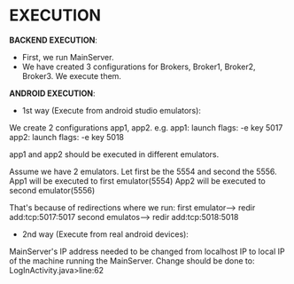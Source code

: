 # EXECUTION

**BACKEND EXECUTION**:
* First, we run MainServer.
* We have created 3 configurations for Brokers, Broker1, Broker2, Broker3. We execute them.



**ANDROID EXECUTION**:

* 1st way (Execute from android studio emulators):

We create 2 configurations app1, app2.
e.g.	app1: launch flags: -e key 5017
	app2: launch flags: -e key 5018

app1 and app2 should be executed in different emulators.

Assume we have 2 emulators. Let first be the 5554 and second the 5556.
App1 will be executed to first emulator(5554)
App2 will be executed to second emulator(5556)

That's because of redirections where we run:
first emulator--> redir add:tcp:5017:5017
second emulatos--> redir add:tcp:5018:5018



* 2nd way (Execute from real android devices):

MainServer's IP address needed to be changed from localhost IP to local IP of the machine running the MainServer.
Change should be done to: LogInActivity.java>line:62
